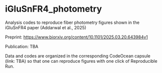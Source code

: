 # iGluSnFR4_photometry

Analysis codes to reproduce fiber photometry figures shown in the iGluSnFR4 paper (Addarwal et al., 2025)

Preprint: https://www.biorxiv.org/content/10.1101/2025.03.20.643984v1

Publication: TBA

Data and codes are organized in the corresponding CodeOcean capsule (link: TBA) so that one can reproduce figures with one click of Reproducible Run.
